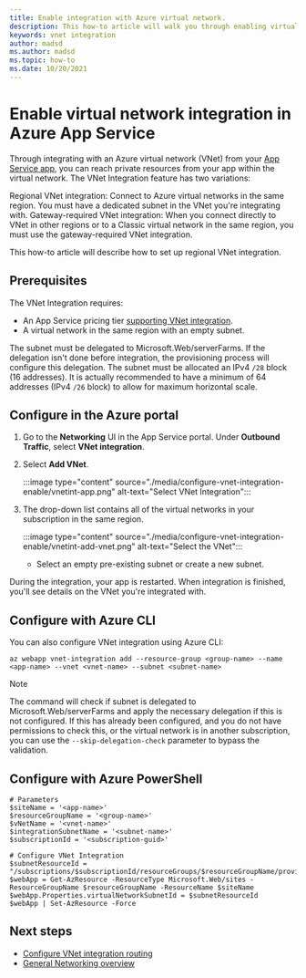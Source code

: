 ```yaml
---
title: Enable integration with Azure virtual network.
description: This how-to article will walk you through enabling virtual network integration on an App Service Web App
keywords: vnet integration
author: madsd
ms.author: madsd
ms.topic: how-to
ms.date: 10/20/2021
---
```


# Enable virtual network integration in Azure App Service

Through integrating with an Azure virtual network (VNet) from your [App Service app](./overview.md), you can reach private resources from your app within the virtual network. The VNet Integration feature has two variations:

Regional VNet integration: Connect to Azure virtual networks in the same region. You must have a dedicated subnet in the VNet you're integrating with.
Gateway-required VNet integration: When you connect directly to VNet in other regions or to a Classic virtual network in the same region, you must use the gateway-required VNet integration.

This how-to article will describe how to set up regional VNet integration.

## Prerequisites

The VNet Integration requires:
- An App Service pricing tier [supporting VNet integration](./overview-vnet-integration.md).
- A virtual network in the same region with an empty subnet.

The subnet must be delegated to Microsoft.Web/serverFarms. If the delegation isn't done before integration, the provisioning process will configure this delegation. The subnet must be allocated an IPv4 `/28` block (16 addresses). It is actually recommended to have a minimum of 64 addresses (IPv4 `/26` block) to allow for maximum horizontal scale.

## Configure in the Azure portal

1. Go to the **Networking** UI in the App Service portal. Under **Outbound Traffic**, select **VNet integration**.

1. Select **Add VNet**.

    :::image type="content" source="./media/configure-vnet-integration-enable/vnetint-app.png" alt-text="Select VNet Integration":::

1. The drop-down list contains all of the virtual networks in your subscription in the same region.

    :::image type="content" source="./media/configure-vnet-integration-enable/vnetint-add-vnet.png" alt-text="Select the VNet":::

    * Select an empty pre-existing subnet or create a new subnet.

During the integration, your app is restarted. When integration is finished, you'll see details on the VNet you're integrated with.

## Configure with Azure CLI

You can also configure VNet integration using Azure CLI:

```azurecli-interactive
az webapp vnet-integration add --resource-group <group-name> --name <app-name> --vnet <vnet-name> --subnet <subnet-name>
```

> [!NOTE]
> The command will check if subnet is delegated to Microsoft.Web/serverFarms and apply the necessary delegation if this is not configured. If this has already been configured, and you do not have permissions to check this, or the virtual network is in another subscription, you can use the `--skip-delegation-check` parameter to bypass the validation.

## Configure with Azure PowerShell

```azurepowershell
# Parameters
$siteName = '<app-name>'
$resourceGroupName = '<group-name>'
$vNetName = '<vnet-name>'
$integrationSubnetName = '<subnet-name>'
$subscriptionId = '<subscription-guid>'

# Configure VNet Integration
$subnetResourceId = "/subscriptions/$subscriptionId/resourceGroups/$resourceGroupName/providers/Microsoft.Network/virtualNetworks/$vNetName/subnets/$integrationSubnetName"
$webApp = Get-AzResource -ResourceType Microsoft.Web/sites -ResourceGroupName $resourceGroupName -ResourceName $siteName
$webApp.Properties.virtualNetworkSubnetId = $subnetResourceId
$webApp | Set-AzResource -Force
```

## Next steps

- [Configure VNet integration routing](./configure-vnet-integration-routing.md)
- [General Networking overview](./networking-features.md)